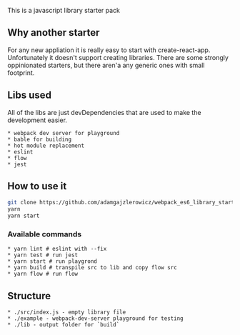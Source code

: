 This is a javascript library starter pack

## Why another starter

For any new appliation it is really easy to start with create-react-app. Unfortunately it doesn't support creating libraries. There are some strongly oppinionated starters, but there aren'a any generic ones with small footprint.


## Libs used

All of the libs are just devDependencies that are used to make the development easier.

    * webpack dev server for playground
    * bable for building
    * hot module replacement
    * eslint
    * flow
    * jest


## How to use it
```sh
git clone https://github.com/adamgajzlerowicz/webpack_es6_library_starter.git my-component
yarn
yarn start
```


### Available commands

    * yarn lint # eslint with --fix
    * yarn test # run jest
    * yarn start # run playgrond
    * yarn build # transpile src to lib and copy flow src
    * yarn flow # run flow

## Structure

    * ./src/index.js - empty library file
    * ./example - webpack-dev-server playground for testing
    * ./lib - output folder for `build`
